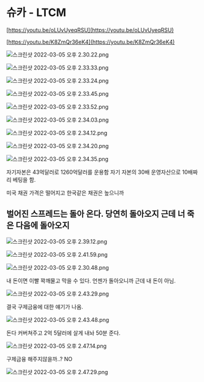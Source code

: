 # 슈카 - LTCM

[https://youtu.be/oLUvUyeqRSU](https://youtu.be/oLUvUyeqRSU)

[https://youtu.be/K8ZmQr36eK4](https://youtu.be/K8ZmQr36eK4)

![스크린샷 2022-03-05 오후 2.30.22.png](syukalcm/%EC%8A%A4%ED%81%AC%EB%A6%B0%EC%83%B7_2022-03-05_%EC%98%A4%ED%9B%84_2.30.22.png)

![스크린샷 2022-03-05 오후 2.33.33.png](syukalcm/%EC%8A%A4%ED%81%AC%EB%A6%B0%EC%83%B7_2022-03-05_%EC%98%A4%ED%9B%84_2.33.33.png)

![스크린샷 2022-03-05 오후 2.33.24.png](syukalcm/%EC%8A%A4%ED%81%AC%EB%A6%B0%EC%83%B7_2022-03-05_%EC%98%A4%ED%9B%84_2.33.24.png)

![스크린샷 2022-03-05 오후 2.33.45.png](syukalcm/%EC%8A%A4%ED%81%AC%EB%A6%B0%EC%83%B7_2022-03-05_%EC%98%A4%ED%9B%84_2.33.45.png)

![스크린샷 2022-03-05 오후 2.33.52.png](syukalcm/%EC%8A%A4%ED%81%AC%EB%A6%B0%EC%83%B7_2022-03-05_%EC%98%A4%ED%9B%84_2.33.52.png)

![스크린샷 2022-03-05 오후 2.34.03.png](syukalcm/%EC%8A%A4%ED%81%AC%EB%A6%B0%EC%83%B7_2022-03-05_%EC%98%A4%ED%9B%84_2.34.03.png)

![스크린샷 2022-03-05 오후 2.34.12.png](syukalcm/%EC%8A%A4%ED%81%AC%EB%A6%B0%EC%83%B7_2022-03-05_%EC%98%A4%ED%9B%84_2.34.12.png)

![스크린샷 2022-03-05 오후 2.34.20.png](syukalcm/%EC%8A%A4%ED%81%AC%EB%A6%B0%EC%83%B7_2022-03-05_%EC%98%A4%ED%9B%84_2.34.20.png)

![스크린샷 2022-03-05 오후 2.34.35.png](syukalcm/%EC%8A%A4%ED%81%AC%EB%A6%B0%EC%83%B7_2022-03-05_%EC%98%A4%ED%9B%84_2.34.35.png)

자기자본은 43억달러로 1260억달러를 운용함 자기 자본의 30배 운영자산으로 10배짜리 베팅을 함.

미국 채권 가격은 떨어지고 한국같은 채권은 높으니까

## 벌어진 스프레드는 돌아 온다. 당연히 돌아오지 근데 너 죽은 다음에 돌아오지

![스크린샷 2022-03-05 오후 2.39.12.png](syukalcm/%EC%8A%A4%ED%81%AC%EB%A6%B0%EC%83%B7_2022-03-05_%EC%98%A4%ED%9B%84_2.39.12.png)

![스크린샷 2022-03-05 오후 2.41.59.png](syukalcm/%EC%8A%A4%ED%81%AC%EB%A6%B0%EC%83%B7_2022-03-05_%EC%98%A4%ED%9B%84_2.41.59.png)

![스크린샷 2022-03-05 오후 2.30.48.png](syukalcm/%EC%8A%A4%ED%81%AC%EB%A6%B0%EC%83%B7_2022-03-05_%EC%98%A4%ED%9B%84_2.30.48.png)

내 돈이면 이빨 꽉깨물고 막을 수 있다. 언젠가 돌아오니까 근데 내 돈이 아님.

![스크린샷 2022-03-05 오후 2.43.29.png](syukalcm/%EC%8A%A4%ED%81%AC%EB%A6%B0%EC%83%B7_2022-03-05_%EC%98%A4%ED%9B%84_2.43.29.png)

결국 구제금융에 대한 얘기가 나옴.

![스크린샷 2022-03-05 오후 2.43.48.png](syukalcm/%EC%8A%A4%ED%81%AC%EB%A6%B0%EC%83%B7_2022-03-05_%EC%98%A4%ED%9B%84_2.43.48.png)

돈다 커버쳐주고 2억 5달러에 살게 내놔 50분 준다.

![스크린샷 2022-03-05 오후 2.47.14.png](syukalcm/%EC%8A%A4%ED%81%AC%EB%A6%B0%EC%83%B7_2022-03-05_%EC%98%A4%ED%9B%84_2.47.14.png)

구제금융 해주지않을까..? NO

![스크린샷 2022-03-05 오후 2.47.29.png](syukalcm/%EC%8A%A4%ED%81%AC%EB%A6%B0%EC%83%B7_2022-03-05_%EC%98%A4%ED%9B%84_2.47.29.png)